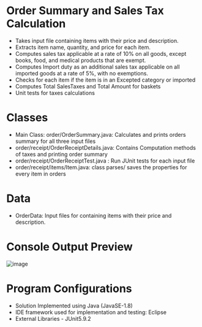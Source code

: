 # Order Summary and Sales Tax Calculation
- Takes input file containing items with their price and description.
- Extracts item name, quantity, and price for each item.
- Computes sales tax applicable at a rate of 10% on all goods, except books, food, and medical products that are exempt. 
- Computes Import duty as an additional sales tax applicable on all imported goods at a rate of 5%, with no exemptions.
- Checks for each item if the item is in an Excepted category or imported
- Computes Total SalesTaxes and Total Amount for baskets
- Unit tests for taxes calculations



# Classes
- Main Class: order/OrderSummary.java: Calculates and prints orders summary for all three input files 
- order/receipt/OrderReceiptDetails.java: Contains Computation methods of taxes and printing order summary
- order/receipt/OrderReceiptTest.java : Run JUnit tests for each input file
- order/receipt/items/Item.java: class parses/ saves the properties for every item in orders

# Data 
- OrderData:  Input files for containing items with their price and description.  




# Console Output Preview
![image](https://user-images.githubusercontent.com/38283252/204438132-d1e5ab06-5700-4a60-b97b-8edecda7ea9c.png)

# Program Configurations
- Solution Implemented using Java (JavaSE-1.8)
- IDE framework used for implementation and testing: Eclipse
- External Libraries - JUnit5.9.2

